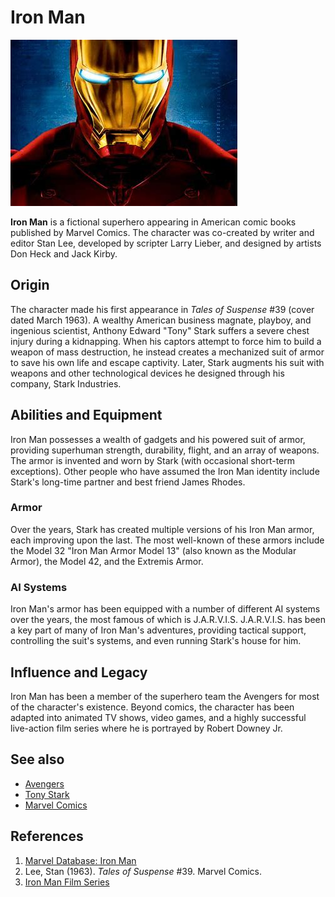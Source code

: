 # Iron Man
![Iron man](img/OIP.jpg)

**Iron Man** is a fictional superhero appearing in American comic books published by Marvel Comics. The character was co-created by writer and editor Stan Lee, developed by scripter Larry Lieber, and designed by artists Don Heck and Jack Kirby. 

## Origin
The character made his first appearance in *Tales of Suspense* #39 (cover dated March 1963). A wealthy American business magnate, playboy, and ingenious scientist, Anthony Edward "Tony" Stark suffers a severe chest injury during a kidnapping. When his captors attempt to force him to build a weapon of mass destruction, he instead creates a mechanized suit of armor to save his own life and escape captivity. Later, Stark augments his suit with weapons and other technological devices he designed through his company, Stark Industries.

## Abilities and Equipment
Iron Man possesses a wealth of gadgets and his powered suit of armor, providing superhuman strength, durability, flight, and an array of weapons. The armor is invented and worn by Stark (with occasional short-term exceptions). Other people who have assumed the Iron Man identity include Stark's long-time partner and best friend James Rhodes.

### Armor
Over the years, Stark has created multiple versions of his Iron Man armor, each improving upon the last. The most well-known of these armors include the Model 32 "Iron Man Armor Model 13" (also known as the Modular Armor), the Model 42, and the Extremis Armor.

### AI Systems
Iron Man's armor has been equipped with a number of different AI systems over the years, the most famous of which is J.A.R.V.I.S. J.A.R.V.I.S. has been a key part of many of Iron Man's adventures, providing tactical support, controlling the suit's systems, and even running Stark's house for him.

## Influence and Legacy
Iron Man has been a member of the superhero team the Avengers for most of the character's existence. Beyond comics, the character has been adapted into animated TV shows, video games, and a highly successful live-action film series where he is portrayed by Robert Downey Jr.

## See also
- [Avengers](https://www.imdb.com/title/tt0848228/)
- [Tony Stark](https://marvelcinematicuniverse.fandom.com/wiki/Iron_Man)
- [Marvel Comics](https://www.marvel.com/comics)

## References
1. [Marvel Database: Iron Man](https://marvel.fandom.com/wiki/Iron_Man)
2. Lee, Stan (1963). *Tales of Suspense* #39. Marvel Comics.
3. [Iron Man Film Series](https://www.imdb.com/title/tt0371746/)
